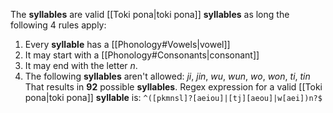 The **syllables** are valid [[Toki pona|toki pona]] **syllables** as long the following 4 rules apply:
1.  Every **syllable** has a [[Phonology#Vowels|vowel]]
2. It may start with a [[Phonology#Consonants|consonant]]
3. It may end with the letter *n*.
4. The following **syllables** aren't allowed: *ji*, *jin*, *wu*, *wun*, *wo*, *won*, *ti*, *tin*
That results in **92** possible **syllables**. Regex expression for a valid [[Toki pona|toki pona]] **syllable** is:
`^([pkmnsl]?[aeiou]|[tj][aeou]|w[aei])n?$`